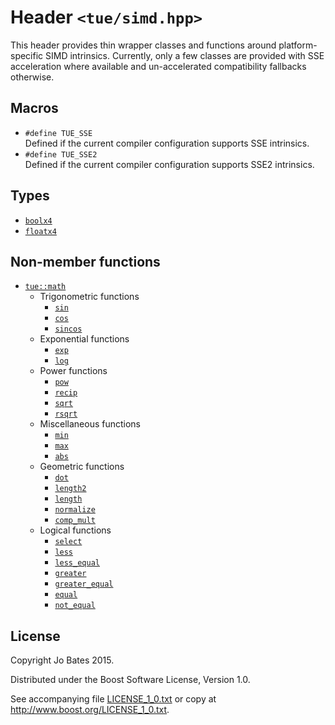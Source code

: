 Header `<tue/simd.hpp>`
=======================
This header provides thin wrapper classes and functions around platform-specific
SIMD intrinsics. Currently, only a few classes are provided with SSE
acceleration where available and un-accelerated compatibility fallbacks
otherwise.

Macros
------
- `#define TUE_SSE` <br/>
  Defined if the current compiler configuration supports SSE intrinsics.
- `#define TUE_SSE2` <br/>
  Defined if the current compiler configuration supports SSE2 intrinsics.

Types
-----
- [`boolx4`](../types/boolx4.md)
- [`floatx4`](../types/floatx4.md)

Non-member functions
--------------------
- [`tue::math`](../namespaces/tue/math.md)
    - Trigonometric functions
        - [`sin`](../functions/math/sin.md)
        - [`cos`](../functions/math/cos.md)
        - [`sincos`](../functions/math/sincos.md)
    - Exponential functions
        - [`exp`](../functions/math/exp.md)
        - [`log`](../functions/math/log.md)
	- Power functions
        - [`pow`](../functions/math/pow.md)
        - [`recip`](../functions/math/recip.md)
        - [`sqrt`](../functions/math/sqrt.md)
        - [`rsqrt`](../functions/math/rsqrt.md)
    - Miscellaneous functions
        - [`min`](../functions/math/min.md)
        - [`max`](../functions/math/max.md)
        - [`abs`](../functions/math/abs.md)
	- Geometric functions
        - [`dot`](../functions/math/dot.md)
        - [`length2`](../functions/math/length2.md)
        - [`length`](../functions/math/length.md)
        - [`normalize`](../functions/math/normalize.md)
        - [`comp_mult`](../functions/math/comp_mult.md)
    - Logical functions
	    - [`select`](../functions/math/select.md)
        - [`less`](../functions/math/less.md)
        - [`less_equal`](../functions/math/less_equal.md)
        - [`greater`](../functions/math/greater.md)
        - [`greater_equal`](../functions/math/greater_equal.md)
        - [`equal`](../functions/math/equal.md)
        - [`not_equal`](../functions/math/not_equal.md)

License
-------
Copyright Jo Bates 2015.

Distributed under the Boost Software License, Version 1.0.

See accompanying file [LICENSE_1_0.txt](../../LICENSE_1_0.txt) or copy at
http://www.boost.org/LICENSE_1_0.txt.
